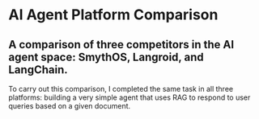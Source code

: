 # AI Agent Platform Comparison
## A comparison of three competitors in the AI agent space: SmythOS, Langroid, and LangChain.
 To carry out this comparison, I completed the same task in all three platforms: building a very simple agent that uses RAG to respond to user queries based on a given document.
